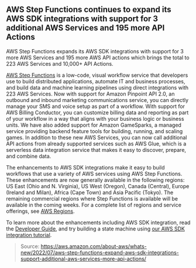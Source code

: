 ## AWS Step Functions continues to expand its AWS SDK integrations with support for 3 additional AWS Services and 195 more API Actions

AWS Step Functions expands its AWS SDK integrations with support for 3 more AWS Services and 195 more AWS API actions which brings the total to 223 AWS Services and 10,000+ API Actions.

[AWS Step Functions](https://aws.amazon.com/step-functions/) is a low-code, visual workflow service that developers use to build distributed applications, automate IT and business processes, and build data and machine learning pipelines using direct integrations with 223 AWS Services. Now with support for Amazon Pinpoint API 2.0, an outbound and inbound marketing communications service, you can directly manage your SMS and voice setup as part of a workflow. With support for AWS Billing Conductor, you can customize billing data and reporting as part of your workflow in a way that aligns with your business logic or business units. We have also added support for Amazon GameSparks, a managed service providing backend feature tools for building, running, and scaling games. In addition to these new AWS Services, you can now call additional API actions from already supported services such as AWS Glue, which is a serverless data integration service that makes it easy to discover, prepare, and combine data.

The enhancements to AWS SDK integrations make it easy to build workflows that use a variety of AWS services using AWS Step Functions. These enhancements are now generally available in the following regions: US East (Ohio and N. Virginia), US West (Oregon), Canada (Central), Europe (Ireland and Milan), Africa (Cape Town) and Asia Pacific (Tokyo). The remaining commercial regions where Step Functions is available will be available in the coming weeks. For a complete list of regions and service offerings, see [AWS Regions](https://aws.amazon.com/about-aws/global-infrastructure/regional-product-services/).

To learn more about the enhancements including AWS SDK integration, read the [Developer Guide](https://docs.aws.amazon.com/step-functions/latest/dg/supported-services-awssdk.html), and try building a state machine using [our AWS SDK integration tutorial](https://docs.aws.amazon.com/step-functions/latest/dg/tutorial-gather-s3-bucket-info-using-aws-sdk-service-integrations.html).

> Source: https://aws.amazon.com/about-aws/whats-new/2022/07/aws-step-functions-expand-aws-sdk-integrations-support-additional-aws-services-more-api-actions/